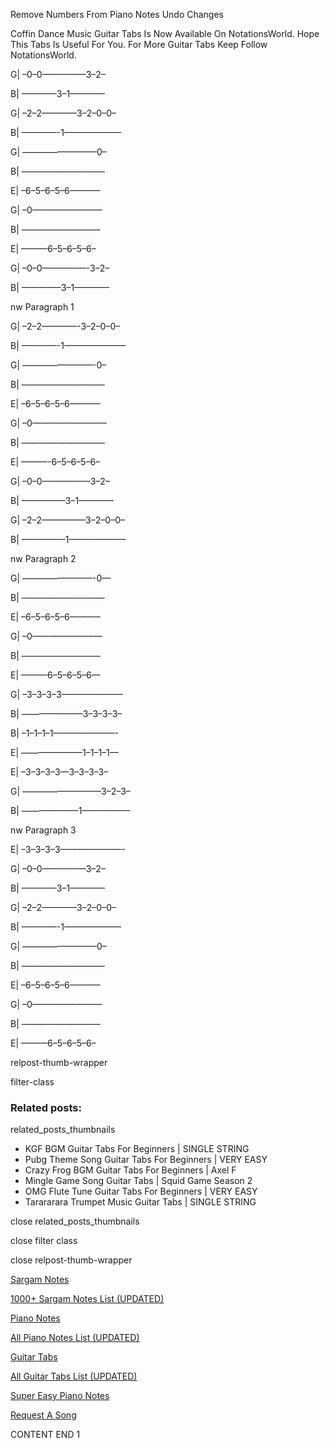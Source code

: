 
Remove Numbers From Piano Notes
Undo Changes

Coffin Dance Music Guitar Tabs Is Now Available On NotationsWorld. Hope This Tabs Is Useful For You. For More Guitar Tabs Keep Follow NotationsWorld.



G| –0–0—————3–2–

B| ————3–1————



G| –2–2————3–2–0–0–

B| ————-1——————–



G| ————————–0–

B| —————————–

E| –6–5–6–5–6———–



G| –0————————

B| —————————

E| ———6–5–6–5–6–



G| –0–0—————-3–2–

B| ————–3–1————

nw Paragraph 1



G| –2–2————-3–2–0–0–

B| ————-1———————



G| ————————-0–

B| —————————–

E| –6–5–6–5–6———–



G| –0————————–

B| —————————–

E| ———-6–5–6–5–6–



G| –0–0—————–3–2–

B| —————3–1————



G| –2–2—————3–2–0–0–

B| —————1——————–

nw Paragraph 2



G| ————————-0—

B| —————————–

E| –6–5–6–5–6———–



G| –0————————

B| —————————

E| ———6–5–6–5–6—



G| –3–3–3–3———————

B| ———————3–3–3–3–



B| –1–1–1–1———————-

E| ———————1–1–1–1—



E| –3–3–3–3—3–3–3–3–



G| —————————3–2–3–

B| ——————–1—————–

nw Paragraph 3

E| –3–3–3–3———————-



G| –0–0—————3–2–

B| ————3–1————



G| –2–2————3–2–0–0–

B| ————-1——————–



G| ————————–0–

B| —————————–

E| –6–5–6–5–6———–



G| –0————————

B| —————————

E| ———6–5–6–5–6–

relpost-thumb-wrapper

filter-class

### Related posts:

related_posts_thumbnails

* KGF BGM Guitar Tabs For Beginners | SINGLE STRING
* Pubg Theme Song Guitar Tabs For Beginners | VERY EASY
* Crazy Frog BGM Guitar Tabs For Beginners | Axel F
* Mingle Game Song Guitar Tabs | Squid Game Season 2
* OMG Flute Tune Guitar Tabs For Beginners | VERY EASY
* Tarararara Trumpet Music Guitar Tabs | SINGLE STRING

close related_posts_thumbnails

close filter class

close relpost-thumb-wrapper

[Sargam Notes](https://www.notationsworld.com/sargam-notes.html)

[1000+ Sargam Notes List (UPDATED)](https://www.notationsworld.com/all-songs-list-sargam-notes.html)

[Piano Notes](https://www.notationsworld.com/piano-notes.html)

[All Piano Notes List (UPDATED)](https://www.notationsworld.com/all-songs-list-piano-notes.html)

[Guitar Tabs](https://www.notationsworld.com/guitar-tabs.html)

[All Guitar Tabs List (UPDATED)](https://www.notationsworld.com/all-songs-list-guitar-tabs.html)

[Super Easy Piano Notes](https://studywall.in/)

[Request A Song](https://www.notationsworld.com/request-a-song.html)

CONTENT END 1

